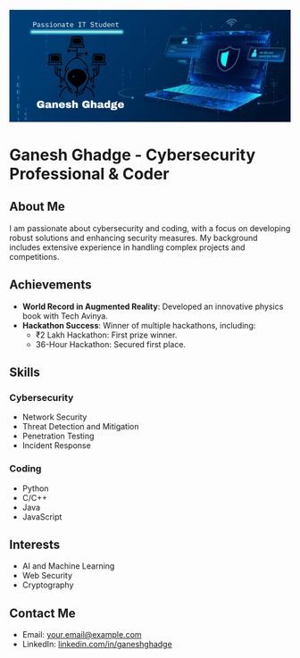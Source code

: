 ![logo](https://github.com/StoicGang/StoicGang/blob/main/Ganesh%20Ghadge.png)
# Ganesh Ghadge - Cybersecurity Professional & Coder

## About Me
I am passionate about cybersecurity and coding, with a focus on developing robust solutions and enhancing security measures. My background includes extensive experience in handling complex projects and competitions.

## Achievements
- **World Record in Augmented Reality**: Developed an innovative physics book with Tech Avinya.
- **Hackathon Success**: Winner of multiple hackathons, including:
  - ₹2 Lakh Hackathon: First prize winner.
  - 36-Hour Hackathon: Secured first place.
  
## Skills
### Cybersecurity
- Network Security
- Threat Detection and Mitigation
- Penetration Testing
- Incident Response

### Coding
- Python
- C/C++
- Java
- JavaScript

## Interests
- AI and Machine Learning
- Web Security
- Cryptography

## Contact Me
- Email: your.email@example.com
- LinkedIn: [linkedin.com/in/ganeshghadge](https://linkedin.com/in/ganeshghadge)
